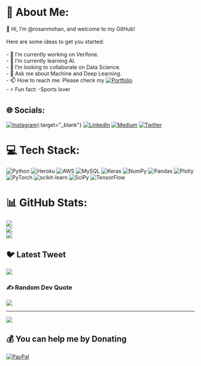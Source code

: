 <!--
### Hi there 👋


**rosanmohan/rosanmohan** is a ✨ _special_ ✨ repository because its `README.md` (this file) appears on your GitHub profile.

Here are some ideas to get you started:

- 🔭 I’m currently working on Verifone.
- 🌱 I’m currently learning ...
- 👯 I’m looking to collaborate on Data Science.
- 🤔 I’m looking for help with ...
- 💬 Ask me about ...
- 📫 How to reach me: ...
- 😄 Pronouns: ...
- ⚡ Fun fact: ...
- Please check my [![Portfolio](https://img.shields.io/badge/Portfolio-%23E4405F.svg?logo=Portfolio&logoColor=white)](https://rosanmohan.github.io/RosanTheDataScientist/)
-->

# 💫 About Me:
👋 Hi, I’m @rosanmohan, and welcome to my GitHub!<br><br>Here are some ideas to get you started:<br><br>- 🔭 I’m currently working on Verifone.<br>- 🌱 I’m currently learning AI.<br>- 👯 I’m looking to collaborate on Data Science.<br>- 💬 Ask me about Machine and Deep Learning.<br>- 📫 How to reach me: Please check my [![Portfolio](https://img.shields.io/badge/Portfolio-%23E4405F.svg?logo=Portfolio&logoColor=white)](https://rosanmohan.github.io/RosanTheDataScientist/)<br>- ⚡ Fun fact: -Sports lover<br>


## 🌐 Socials:
[![Instagram](https://img.shields.io/badge/Instagram-%23E4405F.svg?logo=Instagram&logoColor=white)](https://instagram.com/rosanmohan){:target="_blank"} [![LinkedIn](https://img.shields.io/badge/LinkedIn-%230077B5.svg?logo=linkedin&logoColor=white)](https://linkedin.com/in/rosan-mohan-9b2822187) [![Medium](https://img.shields.io/badge/Medium-12100E?logo=medium&logoColor=white)](https://medium.com/@rosanmohans) [![Twitter](https://img.shields.io/badge/Twitter-%231DA1F2.svg?logo=Twitter&logoColor=white)](https://twitter.com/rosan_mohan) 

# 💻 Tech Stack:
![Python](https://img.shields.io/badge/python-3670A0?style=for-the-badge&logo=python&logoColor=ffdd54) ![Heroku](https://img.shields.io/badge/heroku-%23430098.svg?style=for-the-badge&logo=heroku&logoColor=white) ![AWS](https://img.shields.io/badge/AWS-%23FF9900.svg?style=for-the-badge&logo=amazon-aws&logoColor=white) ![MySQL](https://img.shields.io/badge/mysql-%2300f.svg?style=for-the-badge&logo=mysql&logoColor=white) ![Keras](https://img.shields.io/badge/Keras-%23D00000.svg?style=for-the-badge&logo=Keras&logoColor=white) ![NumPy](https://img.shields.io/badge/numpy-%23013243.svg?style=for-the-badge&logo=numpy&logoColor=white) ![Pandas](https://img.shields.io/badge/pandas-%23150458.svg?style=for-the-badge&logo=pandas&logoColor=white) ![Plotly](https://img.shields.io/badge/Plotly-%233F4F75.svg?style=for-the-badge&logo=plotly&logoColor=white) ![PyTorch](https://img.shields.io/badge/PyTorch-%23EE4C2C.svg?style=for-the-badge&logo=PyTorch&logoColor=white) ![scikit-learn](https://img.shields.io/badge/scikit--learn-%23F7931E.svg?style=for-the-badge&logo=scikit-learn&logoColor=white) ![SciPy](https://img.shields.io/badge/SciPy-%230C55A5.svg?style=for-the-badge&logo=scipy&logoColor=%white) ![TensorFlow](https://img.shields.io/badge/TensorFlow-%23FF6F00.svg?style=for-the-badge&logo=TensorFlow&logoColor=white)
# 📊 GitHub Stats:
![](https://github-readme-stats.vercel.app/api?username=rosanmohan&theme=highcontrast&hide_border=false&include_all_commits=false&count_private=false)<br/>
![](https://github-readme-streak-stats.herokuapp.com/?user=rosanmohan&theme=highcontrast&hide_border=false)<br/>
![](https://github-readme-stats.vercel.app/api/top-langs/?username=rosanmohan&theme=highcontrast&hide_border=false&include_all_commits=false&count_private=false&layout=compact)

## 🐦 Latest Tweet
[![](https://gtce.itsvg.in/api?username=rosan_mohan)](https://github.com/VishwaGauravIn/github-twitter-card-embed)

### ✍️ Random Dev Quote
![](https://quotes-github-readme.vercel.app/api?type=horizontal&theme=radical)

---
[![](https://visitcount.itsvg.in/api?id=rosanmohan&icon=0&color=0)](https://visitcount.itsvg.in)

  ## 💰 You can help me by Donating
  [![PayPal](https://img.shields.io/badge/PayPal-00457C?style=for-the-badge&logo=paypal&logoColor=white)](https://paypal.me/paypal.me/rosanmohan) 

  
<!-- Proudly created with GPRM ( https://gprm.itsvg.in ) -->
